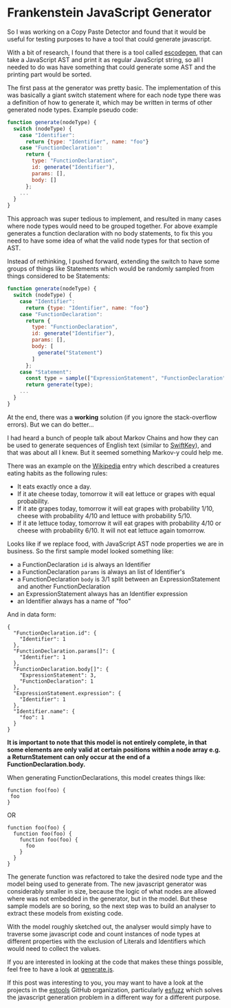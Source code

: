 # Frankenstein JavaScript Generator

So I was working on a Copy Paste Detector and found that it would be useful for testing purposes to have a tool that could generate javascript.

With a bit of research, I found that there is a tool called [escodegen](https://github.com/estools/escodegen), that can take a JavaScript AST and print it as regular JavaScript string, so all I needed to do was have something that could generate some AST and the printing part would be sorted.

The first pass at the generator was pretty basic. The implementation of this was basically a giant switch statement where for each node type there was a definition of how to generate it, which may be written in terms of other generated node types. Example pseudo code:

```javascript
function generate(nodeType) {
  switch (nodeType) {
    case "Identifier":
      return {type: "Identifier", name: "foo"}
    case "FunctionDeclaration":
      return {
        type: "FunctionDeclaration",
        id: generate("Identifier"),
        params: [],
        body: []
      };
    ...
  }
}
```

This approach was super tedious to implement, and resulted in many cases where node types would need to be grouped together. For above example generates a function declaration with no body statements, to fix this you need to have some idea of what the valid node types for that section of AST.

Instead of rethinking, I pushed forward, extending the switch to have some groups of things like Statements which would be randomly sampled from things considered to be Statements:

```javascript
function generate(nodeType) {
  switch (nodeType) {
    case "Identifier":
      return {type: "Identifier", name: "foo"}
    case "FunctionDeclaration":
      return {
        type: "FunctionDeclaration",
        id: generate("Identifier"),
        params: [],
        body: [
          generate("Statement")
        ]
      };
    case "Statement":
      const type = sample(["ExpressionStatement", "FunctionDeclaration"]);
      return generate(type);
    ...
  }
}
```

At the end, there was a **working** solution (if you ignore the stack-overflow errors). But we can do better...

I had heard a bunch of people talk about Markov Chains and how they can be used to generate sequences of English text (similar to [SwiftKey](https://swiftkey.com/en)), and that was about all I knew. But it seemed something Markov-y could help me.

There was an example on the [Wikipedia](https://en.wikipedia.org/wiki/Markov_chain) entry which described a creatures eating habits as the following rules:
* It eats exactly once a day.
* If it ate cheese today, tomorrow it will eat lettuce or grapes with equal probability.
* If it ate grapes today, tomorrow it will eat grapes with probability 1/10, cheese with probability 4/10 and lettuce with probability 5/10.
* If it ate lettuce today, tomorrow it will eat grapes with probability 4/10 or cheese with probability 6/10. It will not eat lettuce again tomorrow.

Looks like if we replace food, with JavaScript AST node properties we are in business. So the first sample model looked something like:

* a FunctionDeclaration `id` is always an Identifier
* a FunctionDeclaration `params` is always an list of Identifier's
* a FunctionDeclaration `body` is 3/1 split between an ExpressionStatement and another FunctionDeclaration
* an ExpressionStatement always has an Identifier expression 
* an Identifier always has a name of "foo"

And in data form:

```
{
  "FunctionDeclaration.id": {
    "Identifier": 1
  },
  "FunctionDeclaration.params[]": {
    "Identifier": 1
  },
  "FunctionDeclaration.body[]": {
    "ExpressionStatement": 3,
    "FunctionDeclaration": 1
  },
  "ExpressionStatement.expression": {
    "Identifier": 1
  },
  "Identifier.name": {
    "foo": 1
  }
}
```

**It is important to note that this model is not entirely complete, in that some elements are only valid at certain positions within a node array e.g. a ReturnStatement can only occur at the end of a FunctionDeclaration.body.**

When generating FunctionDeclarations, this model creates things like:

```
function foo(foo) {
 foo
}
```
OR
```
function foo(foo) {
  function foo(foo) {
    function foo(foo) {
      foo
    }
  }
}
```

The generate function was refactored to take the desired node type and the model being used to generate from. The new javascript generator was considerably smaller in size, because the logic of what nodes are allowed where was not embedded in the generator, but in the model. But these sample models are so boring, so the next step was to build an analyser to extract these models from existing code.

With the model roughly sketched out, the analyser would simply have to traverse some javascript code and count instances of node types at different properties with the exclusion of Literals and Identifiers which would need to collect the values.

If you are interested in looking at the code that makes these things possible, feel free to have a look at [generate.js](https://github.com/akiellor/generate.js).

If this post was interesting to you, you may want to have a look at the projects in the [estools](https://github.com/estools) GitHub organization, particularly [esfuzz](https://github.com/estools/esfuzz) which solves the javascript generation problem in a different way for a different purpose.
